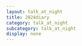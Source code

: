 ```yaml
---
layout: talk_at_night
title: 2024diary
category: talk_at_night
subcategory: talk_at_night
display: none
---
```


<!-- more -->


